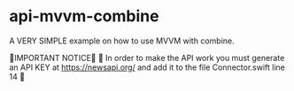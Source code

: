 # api-mvvm-combine
A VERY SIMPLE example on how to use MVVM with combine.

🚨IMPORTANT NOTICE🚨
👀 In order to make the API work you must generate an API KEY at https://newsapi.org/ and add it to the file Connector.swift line 14 👀
